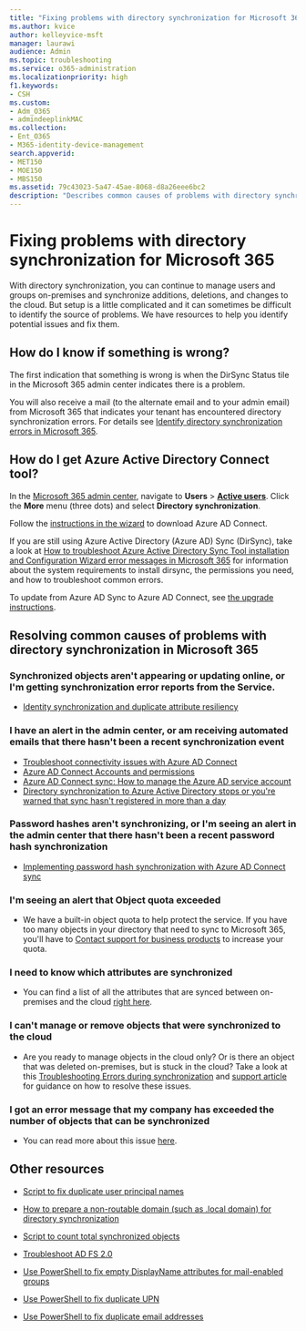 ```yaml
---
title: "Fixing problems with directory synchronization for Microsoft 365"
ms.author: kvice
author: kelleyvice-msft
manager: laurawi
audience: Admin
ms.topic: troubleshooting
ms.service: o365-administration
ms.localizationpriority: high
f1.keywords:
- CSH
ms.custom: 
- Adm_O365
- admindeeplinkMAC
ms.collection:
- Ent_O365
- M365-identity-device-management
search.appverid:
- MET150
- MOE150
- MBS150
ms.assetid: 79c43023-5a47-45ae-8068-d8a26eee6bc2
description: "Describes common causes of problems with directory synchronization in Office 365 and provides a few methods to help troubleshoot and resolve them."
---
```


# Fixing problems with directory synchronization for Microsoft 365

With directory synchronization, you can continue to manage users and groups on-premises and synchronize additions, deletions, and changes to the cloud. But setup is a little complicated and it can sometimes be difficult to identify the source of problems. We have resources to help you identify potential issues and fix them.
  
## How do I know if something is wrong?

The first indication that something is wrong is when the DirSync Status tile in the Microsoft 365 admin center indicates there is a problem.
  
You will also receive a mail (to the alternate email and to your admin email) from Microsoft 365 that indicates your tenant has encountered directory synchronization errors. For details see [Identify directory synchronization errors in Microsoft 365](identify-directory-synchronization-errors.md).
  
## How do I get Azure Active Directory Connect tool?

In the [Microsoft 365 admin center](https://admin.microsoft.com), navigate to **Users** \> <a href="https://go.microsoft.com/fwlink/p/?linkid=834822" target="_blank">**Active users**</a>. Click the **More** menu (three dots) and select **Directory synchronization**. 
  
Follow the [instructions in the wizard](set-up-directory-synchronization.md) to download Azure AD Connect. 
  
If you are still using Azure Active Directory (Azure AD) Sync (DirSync), take a look at [How to troubleshoot Azure Active Directory Sync Tool installation and Configuration Wizard error messages in Microsoft 365](/troubleshoot/azure/active-directory/installation-configuration-wizard-errors) for information about the system requirements to install dirsync, the permissions you need, and how to troubleshoot common errors. 
  
To update from Azure AD Sync to Azure AD Connect, see [the upgrade instructions](/azure/active-directory/hybrid/how-to-dirsync-upgrade-get-started).
  
## Resolving common causes of problems with directory synchronization in Microsoft 365

### Synchronized objects aren't appearing or updating online, or I'm getting synchronization error reports from the Service.

- [Identity synchronization and duplicate attribute resiliency](/azure/active-directory/hybrid/how-to-connect-syncservice-duplicate-attribute-resiliency)

### I have an alert in the admin center, or am receiving automated emails that there hasn't been a recent synchronization event
- [Troubleshoot connectivity issues with Azure AD Connect](/azure/active-directory/hybrid/tshoot-connect-connectivity)
- [Azure AD Connect Accounts and permissions](/azure/active-directory/hybrid/reference-connect-accounts-permissions)
- [Azure AD Connect sync: How to manage the Azure AD service account](/azure/active-directory/hybrid/how-to-connect-azureadaccount)
- [Directory synchronization to Azure Active Directory stops or you're warned that sync hasn't registered in more than a day](https://support.microsoft.com/help/2882421/directory-synchronization-to-azure-active-directory-stops-or-you-re-warned-that-sync-hasn-t-registered-in-more-than-a-day)

### Password hashes aren't synchronizing, or I'm seeing an alert in the admin center that there hasn't been a recent password hash synchronization
- [Implementing password hash synchronization with Azure AD Connect sync](/azure/active-directory/hybrid/how-to-connect-password-hash-synchronization)

### I'm seeing an alert that Object quota exceeded
- We have a built-in object quota to help protect the service. If you have too many objects in your directory that need to sync to Microsoft 365, you'll have to [Contact support for business products](https://support.office.com/article/32a17ca7-6fa0-4870-8a8d-e25ba4ccfd4b) to increase your quota.

### I need to know which attributes are synchronized
- You can find a list of all the attributes that are synced between on-premises and the cloud [right here](https://go.microsoft.com/fwlink/p/?LinkId=396719).

### I can't manage or remove objects that were synchronized to the cloud
- Are you ready to manage objects in the cloud only? Or is there an object that was deleted on-premises, but is stuck in the cloud? Take a look at this [Troubleshooting Errors during synchronization](/azure/active-directory/hybrid/tshoot-connect-sync-errors) and [support article](/troubleshoot/azure/active-directory/cannot-manage-objects) for guidance on how to resolve these issues.

### I got an error message that my company has exceeded the number of objects that can be synchronized
- You can read more about this issue [here](/troubleshoot/azure/active-directory/exceed-number-objects-synced).
   
## Other resources

- [Script to fix duplicate user principal names](/samples/browse/?redirectedfrom=TechNet-Gallery)
    
- [How to prepare a non-routable domain (such as .local domain) for directory synchronization](prepare-a-non-routable-domain-for-directory-synchronization.md)
    
- [Script to count total synchronized objects](/samples/browse/?redirectedfrom=TechNet-Gallery)
    
- [Troubleshoot AD FS 2.0](https://go.microsoft.com/fwlink/p/?LinkId=396727)
    
- [Use PowerShell to fix empty DisplayName attributes for mail-enabled groups](https://go.microsoft.com/fwlink/p/?LinkId=396728)
    
- [Use PowerShell to fix duplicate UPN](https://go.microsoft.com/fwlink/p/?LinkId=396730)
    
- [Use PowerShell to fix duplicate email addresses](https://go.microsoft.com/fwlink/p/?LinkId=396731)
